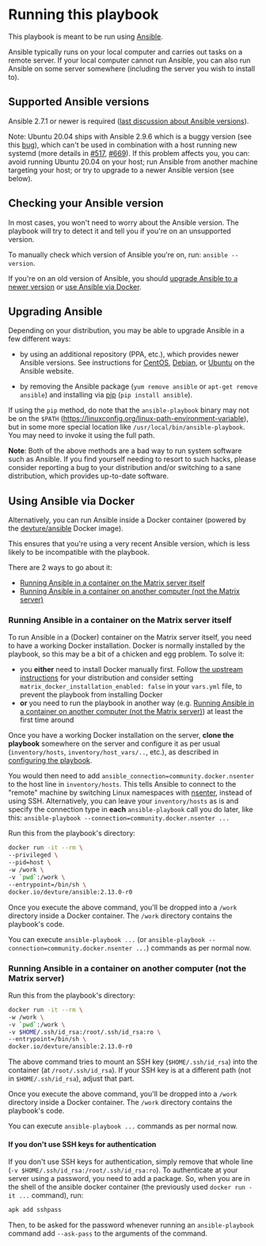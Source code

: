 
# Running this playbook

This playbook is meant to be run using [Ansible](https://www.ansible.com/).

Ansible typically runs on your local computer and carries out tasks on a remote server.
If your local computer cannot run Ansible, you can also run Ansible on some server somewhere (including the server you wish to install to).


## Supported Ansible versions

Ansible 2.7.1 or newer is required ([last discussion about Ansible versions](https://github.com/spantaleev/matrix-docker-ansible-deploy/pull/743)).

Note: Ubuntu 20.04 ships with Ansible 2.9.6 which is a buggy version (see this [bug](https://bugs.launchpad.net/ubuntu/+source/ansible/+bug/1880359)), which can't be used in combination with a host running new systemd (more details in [#517](https://github.com/spantaleev/matrix-docker-ansible-deploy/issues/517), [#669](https://github.com/spantaleev/matrix-docker-ansible-deploy/issues/669)). If this problem affects you, you can: avoid running Ubuntu 20.04 on your host; run Ansible from another machine targeting your host; or try to upgrade to a newer Ansible version (see below).


## Checking your Ansible version

In most cases, you won't need to worry about the Ansible version.
The playbook will try to detect it and tell you if you're on an unsupported version.

To manually check which version of Ansible you're on, run: `ansible --version`.

If you're on an old version of Ansible, you should [upgrade Ansible to a newer version](#upgrading-ansible) or [use Ansible via Docker](#using-ansible-via-docker).


## Upgrading Ansible

Depending on your distribution, you may be able to upgrade Ansible in a few different ways:

- by using an additional repository (PPA, etc.), which provides newer Ansible versions. See instructions for [CentOS](https://docs.ansible.com/ansible/latest/installation_guide/intro_installation.html#installing-ansible-on-rhel-centos-or-fedora), [Debian](https://docs.ansible.com/ansible/latest/installation_guide/intro_installation.html#installing-ansible-on-debian), or [Ubuntu](https://docs.ansible.com/ansible/latest/installation_guide/intro_installation.html#installing-ansible-on-ubuntu) on the Ansible website.

- by removing the Ansible package (`yum remove ansible` or `apt-get remove ansible`) and installing via [pip](https://pip.pypa.io/en/stable/installation/) (`pip install ansible`).

If using the `pip` method, do note that the `ansible-playbook` binary may not be on the `$PATH` (https://linuxconfig.org/linux-path-environment-variable), but in some more special location like `/usr/local/bin/ansible-playbook`. You may need to invoke it using the full path.


**Note**: Both of the above methods are a bad way to run system software such as Ansible.
If you find yourself needing to resort to such hacks, please consider reporting a bug to your distribution and/or switching to a sane distribution, which provides up-to-date software.


## Using Ansible via Docker

Alternatively, you can run Ansible inside a Docker container (powered by the [devture/ansible](https://hub.docker.com/r/devture/ansible/) Docker image).

This ensures that you're using a very recent Ansible version, which is less likely to be incompatible with the playbook.

There are 2 ways to go about it:

- [Running Ansible in a container on the Matrix server itself](#running-ansible-in-a-container-on-the-matrix-server-itself)
- [Running Ansible in a container on another computer (not the Matrix server)](#running-ansible-in-a-container-on-another-computer-not-the-matrix-server)


### Running Ansible in a container on the Matrix server itself

To run Ansible in a (Docker) container on the Matrix server itself, you need to have a working Docker installation.
Docker is normally installed by the playbook, so this may be a bit of a chicken and egg problem. To solve it:

- you **either** need to install Docker manually first. Follow [the upstream instructions](https://docs.docker.com/engine/install/) for your distribution and consider setting `matrix_docker_installation_enabled: false` in your `vars.yml` file, to prevent the playbook from installing Docker
- **or** you need to run the playbook in another way (e.g. [Running Ansible in a container on another computer (not the Matrix server)](#running-ansible-in-a-container-on-another-computer-not-the-matrix-server)) at least the first time around

Once you have a working Docker installation on the server, **clone the playbook** somewhere on the server and configure it as per usual (`inventory/hosts`, `inventory/host_vars/..`, etc.), as described in [configuring the playbook](configuring-playbook.md).

You would then need to add `ansible_connection=community.docker.nsenter` to the host line in `inventory/hosts`. This tells Ansible to connect to the "remote" machine by switching Linux namespaces with [nsenter](https://man7.org/linux/man-pages/man1/nsenter.1.html), instead of using SSH.
Alternatively, you can leave your `inventory/hosts` as is and specify the connection type in **each** `ansible-playbook` call you do later, like this: `ansible-playbook --connection=community.docker.nsenter ...`

Run this from the playbook's directory:

```bash
docker run -it --rm \
--privileged \
--pid=host \
-w /work \
-v `pwd`:/work \
--entrypoint=/bin/sh \
docker.io/devture/ansible:2.13.0-r0
```

Once you execute the above command, you'll be dropped into a `/work` directory inside a Docker container.
The `/work` directory contains the playbook's code.

You can execute `ansible-playbook ...` (or `ansible-playbook --connection=community.docker.nsenter ...`) commands as per normal now.


### Running Ansible in a container on another computer (not the Matrix server)

Run this from the playbook's directory:

```bash
docker run -it --rm \
-w /work \
-v `pwd`:/work \
-v $HOME/.ssh/id_rsa:/root/.ssh/id_rsa:ro \
--entrypoint=/bin/sh \
docker.io/devture/ansible:2.13.0-r0
```

The above command tries to mount an SSH key (`$HOME/.ssh/id_rsa`) into the container (at `/root/.ssh/id_rsa`).
If your SSH key is at a different path (not in `$HOME/.ssh/id_rsa`), adjust that part.

Once you execute the above command, you'll be dropped into a `/work` directory inside a Docker container.
The `/work` directory contains the playbook's code.

You can execute `ansible-playbook ...` commands as per normal now.

#### If you don't use SSH keys for authentication

If you don't use SSH keys for authentication, simply remove that whole line (`-v $HOME/.ssh/id_rsa:/root/.ssh/id_rsa:ro`).
To authenticate at your server using a password, you need to add a package. So, when you are in the shell of the ansible docker container (the previously used `docker run -it ...` command), run:
```bash
apk add sshpass
```
Then, to be asked for the password whenever running an  `ansible-playbook` command add `--ask-pass` to the arguments of the command.


